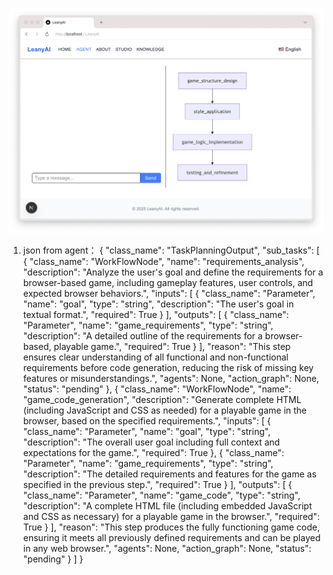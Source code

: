 ![agent](../../../assets/images/Agent.png)


1. json from agent：
        {
        "class_name": "TaskPlanningOutput",
        "sub_tasks": [
            {
                "class_name": "WorkFlowNode",
                "name": "requirements_analysis",
                "description": "Analyze the user's goal and define the requirements for a browser-based game, including gameplay features, user controls, and expected browser behaviors.",
                "inputs": [
                    {
                        "class_name": "Parameter",
                        "name": "goal",
                        "type": "string",
                        "description": "The user's goal in textual format.",
                        "required": True
                    }
                ],
                "outputs": [
                    {
                        "class_name": "Parameter",
                        "name": "game_requirements",
                        "type": "string",
                        "description": "A detailed outline of the requirements for a browser-based, playable game.",
                        "required": True
                    }
                ],
                "reason": "This step ensures clear understanding of all functional and non-functional requirements before code generation, reducing the risk of missing key features or misunderstandings.",
                "agents": None,
                "action_graph": None,
                "status": "pending"
            },
            {
                "class_name": "WorkFlowNode",
                "name": "game_code_generation",
                "description": "Generate complete HTML (including JavaScript and CSS as needed) for a playable game in the browser, based on the specified requirements.",
                "inputs": [
                    {
                        "class_name": "Parameter",
                        "name": "goal",
                        "type": "string",
                        "description": "The overall user goal including full context and expectations for the game.",
                        "required": True
                    },
                    {
                        "class_name": "Parameter",
                        "name": "game_requirements",
                        "type": "string",
                        "description": "The detailed requirements and features for the game as specified in the previous step.",
                        "required": True
                    }
                ],
                "outputs": [
                    {
                        "class_name": "Parameter",
                        "name": "game_code",
                        "type": "string",
                        "description": "A complete HTML file (including embedded JavaScript and CSS as necessary) for a playable game in the browser.",
                        "required": True
                    }
                ],
                "reason": "This step produces the fully functioning game code, ensuring it meets all previously defined requirements and can be played in any web browser.",
                "agents": None,
                "action_graph": None,
                "status": "pending"
            }
        ]
    }



    

